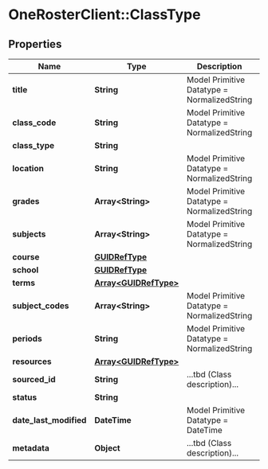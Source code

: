 # OneRosterClient::ClassType

## Properties
Name | Type | Description | Notes
------------ | ------------- | ------------- | -------------
**title** | **String** | Model Primitive Datatype &#x3D; NormalizedString | 
**class_code** | **String** | Model Primitive Datatype &#x3D; NormalizedString | [optional] 
**class_type** | **String** |  | [optional] 
**location** | **String** | Model Primitive Datatype &#x3D; NormalizedString | [optional] 
**grades** | **Array&lt;String&gt;** | Model Primitive Datatype &#x3D; NormalizedString | [optional] 
**subjects** | **Array&lt;String&gt;** | Model Primitive Datatype &#x3D; NormalizedString | [optional] 
**course** | [**GUIDRefType**](GUIDRefType.md) |  | [optional] 
**school** | [**GUIDRefType**](GUIDRefType.md) |  | 
**terms** | [**Array&lt;GUIDRefType&gt;**](GUIDRefType.md) |  | [optional] 
**subject_codes** | **Array&lt;String&gt;** | Model Primitive Datatype &#x3D; NormalizedString | [optional] 
**periods** | **String** | Model Primitive Datatype &#x3D; NormalizedString | [optional] 
**resources** | [**Array&lt;GUIDRefType&gt;**](GUIDRefType.md) |  | [optional] 
**sourced_id** | **String** | ...tbd (Class description)... | 
**status** | **String** |  | 
**date_last_modified** | **DateTime** | Model Primitive Datatype &#x3D; DateTime | 
**metadata** | **Object** | ...tbd (Class description)... | [optional] 


